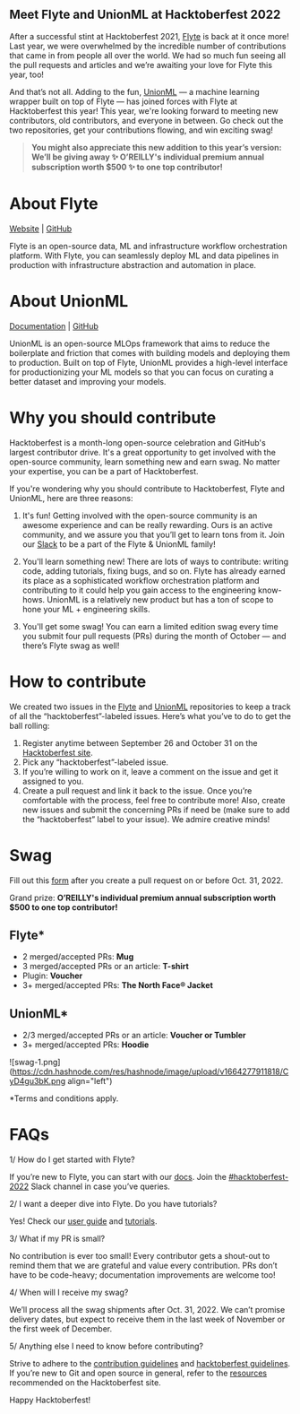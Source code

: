 ## Meet Flyte and UnionML at Hacktoberfest 2022

After a successful stint at Hacktoberfest 2021, [Flyte](https://github.com/flyteorg/flyte) is back at it once more! Last year, we were overwhelmed by the incredible number of contributions that came in from people all over the world. We had so much fun seeing all the pull requests and articles and we’re awaiting your love for Flyte this year, too!

And that’s not all. Adding to the fun, [UnionML](https://github.com/unionai-oss/unionml) — a machine learning wrapper built on top of Flyte — has joined forces with Flyte at Hacktoberfest this year!
This year, we're looking forward to meeting new contributors, old contributors, and everyone in between. Go check out the two repositories, get your contributions flowing, and win exciting swag!

> **You might also appreciate this new addition to this year’s version: We’ll be giving away ✨ O’REILLY's individual premium annual subscription worth $500 ✨ to one top contributor!**

# About Flyte

[Website](https://flyte.org/) | [GitHub](https://github.com/flyteorg/flyte)

Flyte is an open-source data, ML and infrastructure workflow orchestration platform. With Flyte, you can seamlessly deploy ML and data pipelines in production with infrastructure abstraction and automation in place. 

# About UnionML

[Documentation](https://unionml.readthedocs.io/) | [GitHub](https://github.com/unionai-oss/unionml)

UnionML is an open-source MLOps framework that aims to reduce the boilerplate and friction that comes with building models and deploying them to production. Built on top of Flyte, UnionML provides a high-level interface for productionizing your ML models so that you can focus on curating a better dataset and improving your models.

# Why you should contribute

Hacktoberfest is a month-long open-source celebration and GitHub's largest contributor drive. It's a great opportunity to get involved with the open-source community, learn something new and earn swag. No matter your expertise, you can be a part of Hacktoberfest.

If you're wondering why you should contribute to Hacktoberfest, Flyte and UnionML, here are three reasons:

1. It's fun! Getting involved with the open-source community is an awesome experience and can be really rewarding. Ours is an active community, and we assure you that you’ll get to learn tons from it. Join our [Slack](https://slack.flyte.org/) to be a part of the Flyte & UnionML family!

2. You'll learn something new! There are lots of ways to contribute: writing code, adding tutorials, fixing bugs, and so on. Flyte has already earned its place as a sophisticated workflow orchestration platform and contributing to it could help you gain access to the engineering know-hows. UnionML is a relatively new product but has a ton of scope to hone your ML + engineering skills.

3. You'll get some swag! You can earn a limited edition swag every time you submit four pull requests (PRs) during the month of October — and there’s Flyte swag as well!

# How to contribute

We created two issues in the [Flyte](https://github.com/flyteorg/flyte/issues/2917) and [UnionML](https://github.com/unionai-oss/unionml/issues/171) repositories to keep a track of all the “hacktoberfest”-labeled issues. Here’s what you’ve to do to get the ball rolling:

1. Register anytime between September 26 and October 31 on the [Hacktoberfest site](https://hacktoberfest.com/).
2. Pick any “hacktoberfest”-labeled issue.
3. If you’re willing to work on it, leave a comment on the issue and get it assigned to you.
4. Create a pull request and link it back to the issue.
Once you’re comfortable with the process, feel free to contribute more! Also, create new issues and submit the concerning PRs if need be (make sure to add the “hacktoberfest” label to your issue). We admire creative minds!

# Swag

Fill out this [form](https://tally.so/r/nWO7qQ) after you create a pull request on or before Oct. 31, 2022.

Grand prize: **O’REILLY's individual premium annual subscription worth $500 to one top contributor!**

## Flyte*
- 2 merged/accepted PRs: **Mug**
- 3 merged/accepted PRs or an article: **T-shirt**
- Plugin: **Voucher**
- 3+ merged/accepted PRs: **The North Face® Jacket**

## UnionML*
- 2/3 merged/accepted PRs or an article: **Voucher or Tumbler**
- 3+ merged/accepted PRs: **Hoodie**

![swag-1.png](https://cdn.hashnode.com/res/hashnode/image/upload/v1664277911818/CyD4gu3bK.png align="left")

*Terms and conditions apply.

# FAQs

1/ How do I get started with Flyte?

If you’re new to Flyte, you can start with our [docs](https://docs.flyte.org/en/latest/getting_started/index.html). Join the [#hacktoberfest-2022](https://flyte-org.slack.com/archives/C043P7NDKL6) Slack channel in case you’ve queries.

2/ I want a deeper dive into Flyte. Do you have tutorials?

Yes! Check our [user guide](https://docs.flyte.org/projects/cookbook/en/latest/index.html) and [tutorials](https://docs.flyte.org/projects/cookbook/en/latest/tutorials.html).

3/ What if my PR is small? 

No contribution is ever too small! Every contributor gets a shout-out to remind them that we are grateful and value every contribution. PRs don’t have to be code-heavy; documentation improvements are welcome too!

4/ When will I receive my swag?

We’ll process all the swag shipments after Oct. 31, 2022. We can’t promise delivery dates, but expect to receive them in the last week of November or the first week of December. 

5/ Anything else I need to know before contributing? 

Strive to adhere to the [contribution guidelines](https://docs.flyte.org/en/latest/community/contribute.html) and [hacktoberfest guidelines](https://hacktoberfest.com/participation/#pr-mr-details). If you’re new to Git and open source in general, refer to the [resources](https://hacktoberfest.com/participation/#beginner-resources) recommended on the Hacktoberfest site.

Happy Hacktoberfest!